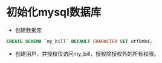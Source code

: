 # 初始化mysql数据库

- 创建数据库

```sql
CREATE SCHEMA `my_bill` DEFAULT CHARACTER SET utf8mb4;
```

- 创建用户，并授权仅访问my_bill，授权除授权外的所有权限。
